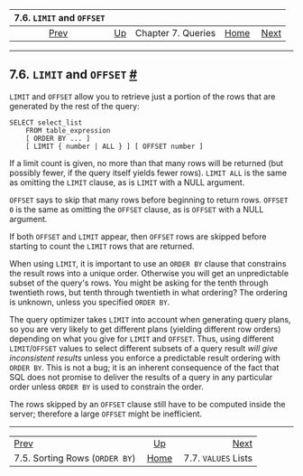 <!--?xml version="1.0" encoding="UTF-8" standalone="no"?-->

|                  7.6. `LIMIT` and `OFFSET`                 |                                         |                    |                                                       |                                                  |
| :--------------------------------------------------------: | :-------------------------------------- | :----------------: | ----------------------------------------------------: | -----------------------------------------------: |
| [Prev](queries-order.html "7.5. Sorting Rows (ORDER BY)")  | [Up](queries.html "Chapter 7. Queries") | Chapter 7. Queries | [Home](index.html "PostgreSQL 17devel Documentation") |  [Next](queries-values.html "7.7. VALUES Lists") |

***

## 7.6. `LIMIT` and `OFFSET` [#](#QUERIES-LIMIT)

`LIMIT` and `OFFSET` allow you to retrieve just a portion of the rows that are generated by the rest of the query:

    SELECT select_list
        FROM table_expression
        [ ORDER BY ... ]
        [ LIMIT { number | ALL } ] [ OFFSET number ]

If a limit count is given, no more than that many rows will be returned (but possibly fewer, if the query itself yields fewer rows). `LIMIT ALL` is the same as omitting the `LIMIT` clause, as is `LIMIT` with a NULL argument.

`OFFSET` says to skip that many rows before beginning to return rows. `OFFSET 0` is the same as omitting the `OFFSET` clause, as is `OFFSET` with a NULL argument.

If both `OFFSET` and `LIMIT` appear, then `OFFSET` rows are skipped before starting to count the `LIMIT` rows that are returned.

When using `LIMIT`, it is important to use an `ORDER BY` clause that constrains the result rows into a unique order. Otherwise you will get an unpredictable subset of the query's rows. You might be asking for the tenth through twentieth rows, but tenth through twentieth in what ordering? The ordering is unknown, unless you specified `ORDER BY`.

The query optimizer takes `LIMIT` into account when generating query plans, so you are very likely to get different plans (yielding different row orders) depending on what you give for `LIMIT` and `OFFSET`. Thus, using different `LIMIT`/`OFFSET` values to select different subsets of a query result *will give inconsistent results* unless you enforce a predictable result ordering with `ORDER BY`. This is not a bug; it is an inherent consequence of the fact that SQL does not promise to deliver the results of a query in any particular order unless `ORDER BY` is used to constrain the order.

The rows skipped by an `OFFSET` clause still have to be computed inside the server; therefore a large `OFFSET` might be inefficient.

***

|                                                            |                                                       |                                                  |
| :--------------------------------------------------------- | :---------------------------------------------------: | -----------------------------------------------: |
| [Prev](queries-order.html "7.5. Sorting Rows (ORDER BY)")  |        [Up](queries.html "Chapter 7. Queries")        |  [Next](queries-values.html "7.7. VALUES Lists") |
| 7.5. Sorting Rows (`ORDER BY`)                             | [Home](index.html "PostgreSQL 17devel Documentation") |                              7.7. `VALUES` Lists |
